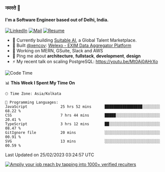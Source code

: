### नमस्ते 🙏

#### I'm a Software Engineer based out of Delhi, India.

[![LinkedIn](https://img.shields.io/badge/linkedin-%230077B5.svg)](https://linkedin.com/in/sambhav2612)
[![Mail](https://img.shields.io/badge/gmail-D14836)](mailto:sambhavjain2612@gmail.com)
[![Resume](https://img.shields.io/badge/resume-%23#FFFF00.svg)](https://mega.nz/file/IjA3yaoB#BFfQg1-aKva0piAd_wWs8Hf5dlnYRQ2ZkwtYwNMzBhA)

- 🏢 Currently building [Suitable AI](https://suitable.ai), a Global Talent Marketplace.
- 💅 Built [@xencov](https://github.com/xencov): [Welexo - EXIM Data Aggregator Platform](https://welexo.com)
- 🌱 Working on MERN, GSuite, Slack and AWS
- 💬 Ping me about **architecture**, **fullstack**, **development**, **design**
- ⚡️ My recent talk on scaling PostgreSQL: https://youtu.be/Mt0Aj0AHrXo

<!--START_SECTION:waka-->
![Code Time](http://img.shields.io/badge/Code%20Time-3%2C191%20hrs%2013%20mins-blue)

📊 **This Week I Spent My Time On** 

```text
🕑︎ Time Zone: Asia/Kolkata

💬 Programming Languages: 
JavaScript               25 hrs 52 mins      █████████████████░░░░░░░░   68.22 % 
CSS                      7 hrs 44 mins       █████░░░░░░░░░░░░░░░░░░░░   20.41 % 
TypeScript               3 hrs 12 mins       ██░░░░░░░░░░░░░░░░░░░░░░░   08.47 % 
GitIgnore file           20 mins             ░░░░░░░░░░░░░░░░░░░░░░░░░   00.91 % 
SVG                      13 mins             ░░░░░░░░░░░░░░░░░░░░░░░░░   00.59 % 
```


 Last Updated on 25/02/2023 03:24:57 UTC
<!--END_SECTION:waka-->

[![Ampliy your job reach by tapping into 1000+ verified recuiters](https://user-images.githubusercontent.com/19583619/212717528-45b497fd-e886-4452-90fe-93829667bd63.png)](https://app.suitable.ai/login)

